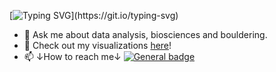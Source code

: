 [![Typing SVG](https://readme-typing-svg.demolab.com?font=Roboto&weight=500&size=25&duration=2500&pause=1000&color=F7F7F7&background=FF09A800&center=true&vCenter=true&multiline=true&random=false&width=500&height=100&lines=Welcome+to+my+profile!;Check+out+my+latest+projects!)](https://git.io/typing-svg)
- 💬 Ask me about data analysis, biosciences and bouldering.
- 🔭 Check out my visualizations [here](https://public.tableau.com/app/profile/simas.jasiunas/vizzes)!
- 📫 ↓How to reach me↓
       [![General badge](https://img.shields.io/badge/LinkedIn-0077B5?style=for-the-badge&logo=linkedin&logoColor=white)](www.linkedin.com/in/simasjasiunas)
<!--
**simuxakadiscgolfgod/simuxakadiscgolfgod** is a ✨ _special_ ✨ repository because its `README.md` (this file) appears on your GitHub profile.

Here are some ideas to get you started:

- 🔭 I’m currently working on ...
- 🌱 I’m currently learning ...
- 👯 I’m looking to collaborate on ...
- 🤔 I’m looking for help with ...
- 💬 Ask me about ...
- 📫 How to reach me: ...
- 😄 Pronouns: ...
- ⚡ Fun fact: ...
-->
